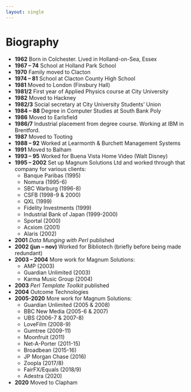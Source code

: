 ```yaml
---
layout: single
---
```


# Biography


* **1962** Born in Colchester. Lived in Holland-on-Sea, Essex
* **1967 – 74**	School at Holland Park School
* **1970** Family moved to Clacton
* **1974 – 81** School at Clacton County High School
* **1981** Moved to London (Finsbury Hall)
* **1981/2** First year of Applied Physics course at City University
* **1982** Moved to Hackney
* **1982/3** Social secretary at City University Students’ Union
* **1984 – 88** Degree in Computer Studies at South Bank Poly
* **1986** Moved to Earlsfield
* **1986/7** Industrial placement from degree course. Working at IBM in Brentford.
* **1987** Moved to Tooting
* **1988 – 92** Worked at Learmonth & Burchett Management Systems
* **1991** Moved to Balham
* **1993 – 95** Worked for Buena Vista Home Video (Walt Disney)
* **1995 – 2002** Set up Magnum Solutions Ltd and worked through that company for various clients:
    * Banque Paribas (1995)
    * Nomura (1995-6)
    * SBC Warburg (1996-8)
    * CSFB (1998-9 & 2000)
    * QXL (1999)
    * Fidelity Investments (1999)
    * Industrial Bank of Japan (1999-2000)
    * Sportal (2000)
    * Acxiom (2001)
    * Alaris (2002)
* **2001** *Data Munging with Perl* published
* **2002 (jun – nov)** Worked for Bibliotech (briefly before being made redundant)
* **2003 – 2004** More work for Magnum Solutions:
    * AMP (2003)
    * Guardian Unlimited (2003)
    * Karma Music Group (2004)
* **2003** *Perl Template Toolkit* published
* **2004** Outcome Technologies
* **2005-2020** More work for Magnum Solutions:
    * Guardian Unlimited (2005 & 2008)
    * BBC New Media (2005-6 & 2007)
    * UBS (2006-7 & 2007-8)
    * LoveFilm (2008-9)
    * Gumtree (2009-11)
    * Moonfruit (2011)
    * Net-A-Porter (2011-15)
    * Broadbean (2015-16)
    * JP Morgan Chase (2016)
    * Zoopla (2017/8)
    * FairFX/Equals (2018/9)
    * Adestra (2020)
* **2020** Moved to Clapham

